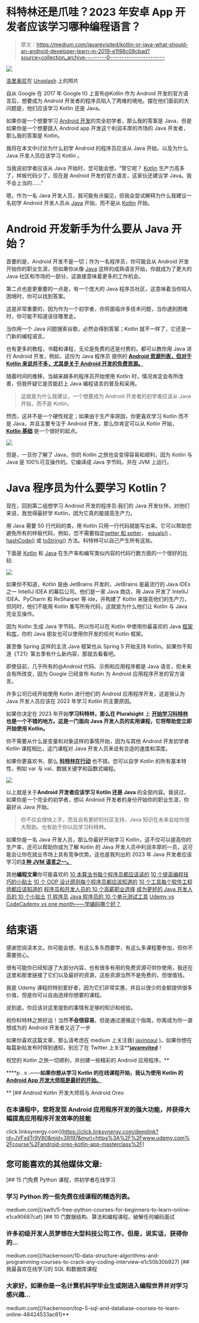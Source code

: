 # 科特林还是爪哇？2023 年安卓 App 开发者应该学习哪种编程语言？

> 原文：<https://medium.com/javarevisited/kotlin-or-java-what-should-an-android-developer-learn-in-2019-e1f88c08cbad?source=collection_archive---------0----------------------->

![](img/b0ef198a66d9f64a09cd4ae2f47df5a7.png)

[洛里奥尼](https://unsplash.com/@lolioni2?utm_source=medium&utm_medium=referral)在 [Unsplash](https://unsplash.com?utm_source=medium&utm_medium=referral) 上的照片

自从 Google 在 2017 年 Google IO 上宣布@Kotlin 作为 Android 开发的官方语言后，想要成为 Android 开发者的程序员陷入了两难的境地。摆在他们面前的大问题是，他们应该学习 Kotlin 还是 Java。

如果你是一个想要学习 [Android 开发](http://javarevisited.blogspot.sg/2017/12/top-5-android-online-training-courses-for-Java-developers.html)的完全初学者，那么我的答案是 Java，但是如果你是一个想要跳入 Android app 开发这个利润丰厚的市场的 Java 开发者，那么我的答案是 Kotlin。

我将在本文中讨论为什么初学 Android 的程序员应该从 Java 开始，以及为什么 Java 开发人员应该学习 Kotlin 。

当我说初学者应该从 Java 开始时，您可能会想，“管它呢？ [Kotlin](/javarevisited/top-5-courses-to-learn-kotlin-in-2020-dfc3fa7706d8) 生产力高多了，样板代码少了，现在是 Android 开发的官方语言，这家伙还建议学 Java。我不会上当的……”

嗯，作为一名 Java 开发人员，我可能有点偏见，但我会尝试解释为什么我建议一名初学 Android 开发人员从 [Java](/javarevisited/10-best-places-to-learn-java-online-for-free-ce5e713ab5b2) 开始，而不是从 [Kotlin](/javarevisited/7-free-courses-to-learn-kotlin-in-2020-327c3872c1e1) 开始。

# Android 开发新手为什么要从 Java 开始？

首要的是，Android 开发不是一切；作为一名程序员，你可能会从 Android 开发开始你的职业生涯，但如果你从像 [Java](http://javarevisited.blogspot.sg/2013/04/10-reasons-to-learn-java-programming.html#axzz56lq0jrxn) 这样的成熟语言开始，你就成为了更大的 Java 社区和市场的一部分，这直接意味着更多的工作机会。

第二点也是更重要的一点是，有一个庞大的 Java 程序员社区，这意味着当你陷入困境时，你可以找到答案。

这是非常重要的，因为作为一个初学者，你将面临许多技术问题，当你遇到困难时，你可能不知道该往哪里走。

当你用一个 Java 问题搜索谷歌，必然会得到答案；Kotlin 就不一样了，它还是一门新的编程语言。

也有更多的教程，书籍和课程，无论是免费的还是付费的，都可以教你用 Java 进行 Android 开发，例如，这份为 Java 程序员 提供的 [**Android 资源列表，但对于 Kotlin 来说并不多，尤其是关于 Android 开发的免费资源。**](http://javarevisited.blogspot.sg/2017/12/top-5-android-online-training-courses-for-Java-developers.html)

随着时间的推移，当越来越多的程序员开始使用 Kotlin 时，情况肯定会有所改善，但我怀疑它是否能赶上 Java 编程语言的普及和采用。

> 这就是为什么我建议，一个想要成为 Android 开发者的初学者应该从 Java 开始，而不是 Kotlin。

然而，这并不是一个硬性规定；如果由于生产率原因，你更喜欢学习 Kotlin 而不是 Java，并且主要专注于 Android 开发，那么你肯定可以从 Kotlin 开始， [**Kotlin 基础**](https://pluralsight.pxf.io/c/1193463/424552/7490?u=https%3A%2F%2Fwww.pluralsight.com%2Fcourses%2Fkotlin-fundamentals) 是一个很好的起点。

[![](img/1021cf1f62fb27d74c70b72290e1a614.png)](https://pluralsight.pxf.io/c/1193463/424552/7490?u=https%3A%2F%2Fwww.pluralsight.com%2Fcourses%2Fkotlin-fundamentals)

但是，一旦你了解了 Java，你的 Kotlin 之旅也会变得容易和顺利，因为 Kotlin 与 Java 是 100%可互操作的。它编译成 Java 字节码，并在 JVM 上运行。

# Java 程序员为什么要学习 Kotlin？

现在，回到第二组想学习 Android 开发的程序员:我们的 Java 开发伙伴。对他们来说，我觉得最好学 Kotlin，因为它真的能提高生产力。

用 Java 需要 50 行代码的类，用 Kotlin 只用一行代码就能写出来。它可以帮助您避免所有的样板代码，例如，您不需要指定[getter 和 setter](http://javarevisited.blogspot.sg/2012/12/getter-and-setter-method-vs-public-modifier-field-java.html#axzz55oDxm8vv)、 [equals()](http://javarevisited.blogspot.sg/2012/12/difference-between-equals-method-and-equality-operator-java.html#axzz550uABzaC) 、 [hashCode()](http://www.java67.com/2013/04/example-of-overriding-equals-hashcode-compareTo-java-method.html) 或 [toString()](http://javarevisited.blogspot.sg/2015/01/why-override-equals-hashcode-or-tostring-java.html#axzz55oDxm8vv) 方法。科特林可以自己产生所有这些。

下面是 [Kotlin](https://kotlinlang.org/) 和 [Java](https://www.oracle.com/in/java/index.html) 在生产率和编写类似内容的代码行数方面的一个很好的比较:

[![](img/44c313cacc0a4f2784e730b2d436d2a0.png)](https://javarevisited.blogspot.com/2018/02/5-courses-to-learn-kotlin-programming-java-android.html#axzz6fTlxGViW)

如果你不知道，Kotlin 是由 JetBrains 开发的，JetBrains 是最流行的 Java IDEs 之一 IntelliJ IDEA 的幕后公司。他们是一家 Java 商店，用 Java 开发了 IntelliJ IDEA、PyCharm 和 ReSharper 等 ide，并构建了 Kotlin 来提高他们的生产力，但同时，他们不能用 Kotlin 重写所有代码，这就是为什么他们让 Kotlin 与 Java 完全互操作。

因为 Kotlin 生成 Java 字节码，所以你可以在 Kotlin 中使用你最喜欢的 Java [框架](http://www.java67.com/2018/01/top-10-web-mobile-and-big-data-framework-libraries-technologies-programmers-should-learn-in-2018.html)和[库](http://javarevisited.blogspot.sg/2018/01/top-20-libraries-and-apis-for-java-programmers.html)，你的 Java 朋友也可以使用你开发的任何 Kotlin 框架。

甚至像 Spring 这样的主流 Java 框架也从 Spring 5 开始支持 Kotlin。如果你不知道《T21》第五季有什么新内容，那就去看看吧。

即使目前，几乎所有的@Android 代码、示例和应用程序都是 Java 语言，但未来会有所改变，因为 Google 已经宣布 Kotlin 为 Android 应用程序开发的官方语言。

许多公司已经开始使用 Kotlin 进行他们的 Android 应用程序开发，这是我认为 Java 开发人员应该在 2023 年学习 Kotlin 的主要原因。

如果你决定在 2023 年开始**学习科特林，那么在 Pluralsight** 上 [**开始学习科特林**](https://pluralsight.pxf.io/c/1193463/424552/7490?u=https%3A%2F%2Fwww.pluralsight.com%2Fcourses%2Fkotlin-getting-started) **也是一个不错的地方。这是一门面向 Java 开发人员的实用课程，它将帮助您立即开始使用 Kotlin。**

你不需要从什么是变量和对象这样的事情开始，因为与其他 Android 开发初学者 Kotlin 课程相比，这门课程对 Java 开发人员来说有合适的速度和深度。

如果你更喜欢书，那么 [**科特林在行动**](http://aax-us-east.amazon-adsystem.com/x/c/QpipwDhplwm9GhoeHV3VZq0AAAFhcNMDZwEAAAFKAR5WI5E/https://assoc-redirect.amazon.com/g/r/https://www.amazon.com/Kotlin-Action-Dmitry-Jemerov/dp/1617293296/ref=as_at?creativeASIN=1617293296&linkCode=w61&imprToken=TK3w.teKw9SEbyZ6P9pJaA&slotNum=0&tag=javamysqlanta-20) 也不错。您可以自学 Kotlin 的所有基本特性，例如 var 与 val、数据关键字和函数式编程。

[![](img/88478236d47c4c40d07df18e71fa2436.png)](https://www.amazon.com/Kotlin-Action-Dmitry-Jemerov/dp/1617293296?tag=javamysqlanta-20)

以上就是关于**Android 开发者应该学习 Kotlin 还是 Java** 的全部内容。我说过，如果你是一个完全的初学者，想以 Android 开发者的身份开始你的职业生涯，你最好从 Java 开始。

> 你不仅会很快上手，而且会有更好的社区支持，Java 知识在未来会给你很大帮助。也有助于你以后学习科特林。

如果你是一名 Java 开发人员，那么你最好开始学习 Kotlin，这不仅可以提高你的生产率，还可以帮助你成为了解 Kotlin 的 Java 开发人员中利润丰厚的一员，这可能会让你在就业市场上具有竞争优势。这也是我列出的 2023 年 Java 开发者应该学习的[**3 种 JVM 语言之一。**](http://javarevisited.blogspot.sg/2018/02/top-3-jvm-languages-java-programmer-learn.html)

其他**编程文章**你可能喜欢的
[10 本算法书每个程序员都应该读的](http://www.java67.com/2015/09/top-10-algorithm-books-every-programmer-read-learn.html)
[10 个提高编程技巧的小贴士](https://javarevisited.blogspot.com/2014/01/10-tips-to-improve-programming-skill-become-better-programmer.html)
[10 个 OOP 设计原则每个程序员都应该知道的](https://javarevisited.blogspot.com/2018/07/10-object-oriented-design-principles.html)
[10 个工具每个软件工程师都应该知道的](https://javarevisited.blogspot.com/2018/01/10-tools-every-software-developer-know.html)
[程序员和开发人员的 10 个高薪职业选择](http://javarevisited.blogspot.sg/2018/02/top-10-highest-paying-technical-jobs-programmers-software-developers.html#axzz58Gi5STbU)
[成为更好的 Java 开发人员的 10 个小贴士](https://javarevisited.blogspot.com/2018/05/10-tips-to-become-better-java-developer.html)
[11 程序员](http://www.java67.com/2018/06/data-structure-and-algorithm-interview-questions-programmers.html)
[Java 程序员的 10 个单元测试工具](http://javarevisited.blogspot.sg/2018/01/10-unit-testing-and-integration-tools-for-java-programmers.html)
[Udemy vs CodeCademy vs one month——学编码哪个好？](https://javarevisited.blogspot.com/2019/09/codecademy-vs-udemy-vs-onemonth-which-is-better-for-learning-code.html)

# 结束语

感谢您阅读本文。你可能会想，有这么多东西要学，有这么多课程要参加，但你不需要担心。

很有可能你已经知道了大部分内容，也有很多有用的免费资源可供你使用，我还在这里和那里链接了它们以及最好的资源，这些资源当然不是免费的，但很值钱。

我是 Udemy 课程的特别爱好者，因为它们非常实惠，并且以很少的金额提供很多价值，但是你可以自由选择你想要的课程。

说到底，你应该对这里提到的事情有足够的知识和经验。

祝你科特林之旅好运！当然**不会很容易**，但是通过遵循这个指南，你离成为你一直想成为的 Android 开发者又近了一步

如果你喜欢这篇文章，那么请考虑在 medium 上关注我( [javinpaul](https://medium.com/u/bb36d8439904?source=post_page-----31588d8670cb----------------------) )。如果你想在每篇新帖发布时得到通知，别忘了在 Twitter 上关注**[**javarevited**](https://twitter.com/javarevisited)！

祝您的 Kotlin 之旅一切顺利，并创建一些精彩的 Android 应用程序。**

****p . s .——**如果你想从学习 Kotlin 的在线课程开始，我认为使用 Kotlin 的 [**Android App 开发大师班是最好的开始。**](https://click.linksynergy.com/deeplink?id=JVFxdTr9V80&mid=39197&murl=https%3A%2F%2Fwww.udemy.com%2Fcourse%2Fandroid-oreo-kotlin-app-masterclass%2F)**

**[](https://click.linksynergy.com/deeplink?id=JVFxdTr9V80&mid=39197&murl=https%3A%2F%2Fwww.udemy.com%2Fcourse%2Fandroid-oreo-kotlin-app-masterclass%2F) [## Android Kotlin 开发大师班与 Android Oreo

### 在本课程中，您将发现 Android 应用程序开发的强大功能，并获得大幅提高应用程序开发效率的技能

click.linksynergy.com](https://click.linksynergy.com/deeplink?id=JVFxdTr9V80&mid=39197&murl=https%3A%2F%2Fwww.udemy.com%2Fcourse%2Fandroid-oreo-kotlin-app-masterclass%2F) 

## 您可能喜欢的其他媒体文章:

[](/swlh/5-free-python-courses-for-beginners-to-learn-online-e1ca90687caf) [## 15 门免费 Python 课程，供初学者在线学习

### 学习 Python 的一些免费在线课程的精选列表。

medium.com](/swlh/5-free-python-courses-for-beginners-to-learn-online-e1ca90687caf) [](/hackernoon/10-data-structure-algorithms-and-programming-courses-to-crack-any-coding-interview-e1c50b30b927) [## 10 门数据结构、算法和编程课程，破解任何编码面试

### 许多初级开发人员梦想在大型科技公司工作，但是，说实话，获得你的…

medium.com](/hackernoon/10-data-structure-algorithms-and-programming-courses-to-crack-any-coding-interview-e1c50b30b927)  [## 我最喜欢在线学习的 SQL 和数据库课程

### 大家好，如果你是一名计算机科学毕业生或刚进入编程世界并对学习感兴趣…

medium.com](/hackernoon/top-5-sql-and-database-courses-to-learn-online-48424533ac61)**